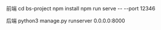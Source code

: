 前端
cd bs-project
npm install
npm run serve -- --port 12346


后端
python3 manage.py runserver 0.0.0.0:8000